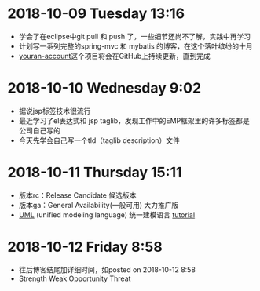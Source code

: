# 2018-10-09 Tuesday 13:16
* 学会了在eclipse中git pull 和 push 了，一些细节还尚不了解，实践中再学习  
* 计划写一系列完整的spring-mvc 和 mybatis 的博客，在这个落叶缤纷的十月  
* [youran-account](https://github.com/mitrecx/youranAccount)这个项目将会在GitHub上持续更新，直到完成  

# 2018-10-10 Wednesday 9:02 
* 据说jsp标签技术很流行
* 最近学习了el表达式和 jsp taglib，发现工作中的EMP框架里的许多标签都是公司自己写的
* 今天先学会自己写一个tld（taglib description）文件

# 2018-10-11 Thursday 15:11
* 版本rc：Release Candidate 候选版本
* 版本ga：General Availability(一般可用) 大力推广版
* [UML](https://en.wikipedia.org/wiki/Unified_Modeling_Language) (unified modeling language) 统一建模语言 [tutorial](https://www.tutorialspoint.com/uml/index.htm)
# 2018-10-12 Friday 8:58
* 往后博客结尾加详细时间，如posted on 2018-10-12 8:58
* Strength Weak Opportunity Threat
